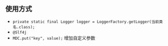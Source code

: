 
## 使用方式

- `private static final Logger logger = LoggerFactory.getLogger(当前类名.class);`
- `@Slf4j` 
- `MDC.put("key", value);` 增加自定义参数